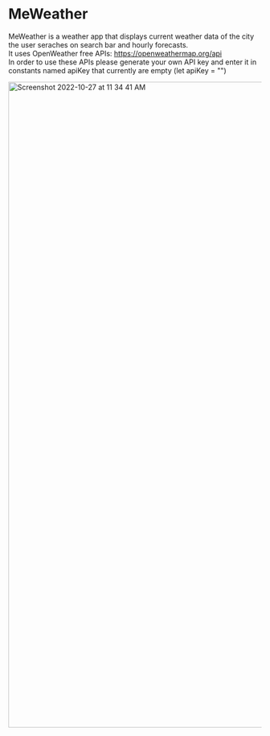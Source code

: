 # MeWeather

MeWeather is a weather app that displays current weather data of the city the user seraches on search bar and hourly forecasts.  
It uses OpenWeather free APIs: https://openweathermap.org/api  
In order to use these APIs please generate your own API key and enter it in constants named apiKey that currently are empty (let apiKey = "")  


<img width="1283" alt="Screenshot 2022-10-27 at 11 34 41 AM" src="https://user-images.githubusercontent.com/80169743/198249097-ff9eb6c5-55b8-4a13-9e5b-a70221f34298.png">
